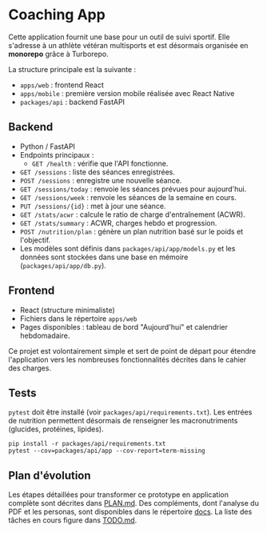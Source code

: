 # Coaching App

Cette application fournit une base pour un outil de suivi sportif. Elle s'adresse
à un athlète vétéran multisports et est désormais organisée en **monorepo** grâce à
Turborepo.

La structure principale est la suivante :

- `apps/web` : frontend React
- `apps/mobile` : première version mobile réalisée avec React Native
- `packages/api` : backend FastAPI

## Backend
- Python / FastAPI
- Endpoints principaux :
  - `GET /health` : vérifie que l'API fonctionne.
- `GET /sessions` : liste des séances enregistrées.
- `POST /sessions` : enregistre une nouvelle séance.
- `GET /sessions/today` : renvoie les séances prévues pour aujourd'hui.
- `GET /sessions/week` : renvoie les séances de la semaine en cours.
- `PUT /sessions/{id}` : met à jour une séance.
- `GET /stats/acwr` : calcule le ratio de charge d'entraînement (ACWR).
- `GET /stats/summary` : ACWR, charges hebdo et progression.
- `POST /nutrition/plan` : génère un plan nutrition basé sur le poids et l'objectif.
- Les modèles sont définis dans `packages/api/app/models.py` et les données sont
  stockées dans une base en mémoire (`packages/api/app/db.py`).

## Frontend
- React (structure minimaliste)
- Fichiers dans le répertoire `apps/web`
- Pages disponibles : tableau de bord "Aujourd'hui" et calendrier hebdomadaire.

Ce projet est volontairement simple et sert de point de départ pour
étendre l'application vers les nombreuses fonctionnalités décrites dans le
cahier des charges.

## Tests

`pytest` doit être installé (voir `packages/api/requirements.txt`). Les entrées
de nutrition permettent désormais de renseigner les macronutriments (glucides,
protéines, lipides).

```
pip install -r packages/api/requirements.txt
pytest --cov=packages/api/app --cov-report=term-missing
```

## Plan d'évolution

Les étapes détaillées pour transformer ce prototype en application complète
sont décrites dans [PLAN.md](PLAN.md).
Des compléments, dont l'analyse du PDF et les personas, sont disponibles dans le répertoire [docs](docs).
La liste des tâches en cours figure dans [TODO.md](TODO.md).
